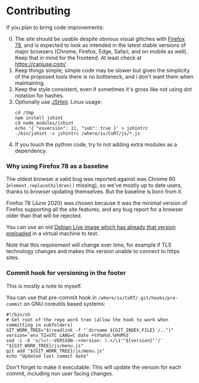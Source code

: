 # Contributing

If you plan to bring code improvements:

0. The site should be *usable* despite obvious visual glitches with [Firefox 78](#why-using-firefox-78-as-a-baseline),
   and is expected to look as intended in the latest stable versions of major
   browsers (Chrome, Firefox, Edge, Safari, and on mobile as well). Keep that
   in mind for the frontend. At least check at https://caniuse.com/ .
1. Keep things simple; simple code may be slower but given the simplicity of
   the proposed tools there is no bottleneck, and i don't want them when
   maintaining.
2. Keep the style consistent, even if sometimes it's gross like not using dot
   notation for hashes.
3. Optionally use [JSHint](https://jshint.com/). Linux usage:
   ```shell
   cd /tmp
   npm install jshint
   cd node_modules/jshint
   echo '{ "esversion": 11, "sub": true }' > jshintrc
   ./bin/jshint -c jshintrc /where/is/CoRT/js/*.js
   ```
4. If you touch the python code, try to not adding extra modules as a dependency.

### Why using Firefox 78 as a baseline

The oldest browser a valid bug was reported against was Chrome 80
(`element.replaceChildren()` missing), so we've mostly up to date users, thanks
to browser updating themselves. But the baseline is born from it.

Firefox 78 (June 2020) was chosen because it was the minimal version of Firefox
supporting all the site features, and any bug report for a browser older than
that will be rejected.

You can use an old [Debian Live image which has already that version
preloaded](https://cdimage.debian.org/mirror/cdimage/archive/11.0.0-live/amd64/iso-hybrid/debian-live-11.0.0-amd64-xfce.iso)
in a virtual machine to test.

Note that this requirement will change over time, for example if TLS technology
changes and makes this version unable to connect to https sites.


### Commit hook for versioning in the footer

This is mostly a note to myself.

You can use that pre-commit hook in `/where/is/CoRT/.git/hooks/pre-commit` on
GNU coreutils based systems:

```shell
#!/bin/sh
# Get root of the repo work tree (allow the hook to work when committing in subfolders)
GIT_WORK_TREE="$(readlink -f "`dirname ${GIT_INDEX_FILE}`/..")"
version=`env TZ=UTC LANG=C date +%Y%m%d.%H%M%S`
sed -i -E 's/(<!--VERSION-->Version: ).+/\1'"${version}"'/' "${GIT_WORK_TREE}/js/menu.js"
git add "${GIT_WORK_TREE}/js/menu.js"
echo "Updated last commit date"
```

Don't forget to make it executable. This will update the versoin for each
commit, including non user facing changes.
